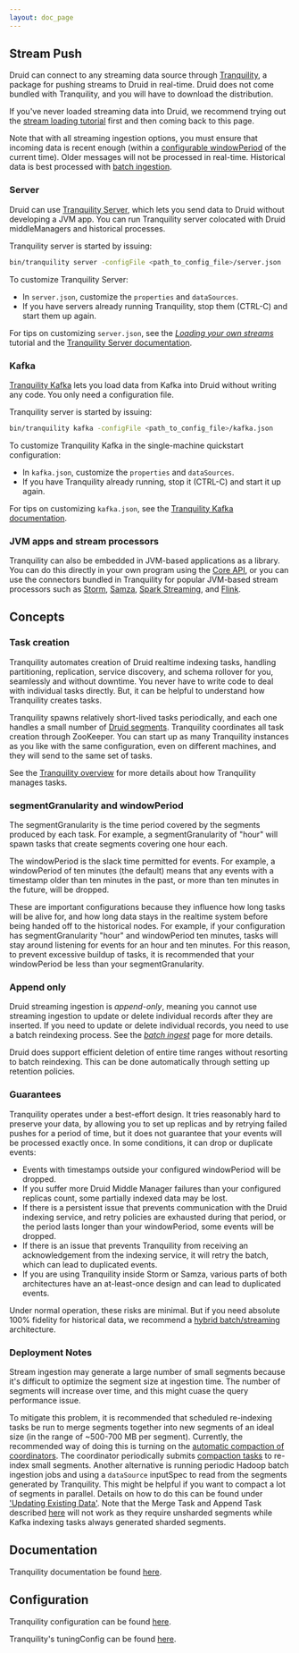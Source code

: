 ```yaml
---
layout: doc_page
---
```


## Stream Push

Druid can connect to any streaming data source through
[Tranquility](https://github.com/druid-io/tranquility/blob/master/README.md), a package for pushing
streams to Druid in real-time. Druid does not come bundled with Tranquility, and you will have to download the distribution.

<div class="note info">
If you've never loaded streaming data into Druid, we recommend trying out the
<a href="../tutorials/tutorial-streams.html">stream loading tutorial</a> first and then coming back to this page.
</div>

Note that with all streaming ingestion options, you must ensure that incoming data is recent
enough (within a [configurable windowPeriod](#segmentgranularity-and-windowperiod) of the current
time). Older messages will not be processed in real-time. Historical data is best processed with
[batch ingestion](../ingestion/batch-ingestion.html).

### Server

Druid can use [Tranquility Server](https://github.com/druid-io/tranquility/blob/master/docs/server.md), which
lets you send data to Druid without developing a JVM app. You can run Tranquility server colocated with Druid middleManagers
and historical processes.

Tranquility server is started by issuing:

```bash
bin/tranquility server -configFile <path_to_config_file>/server.json
```

To customize Tranquility Server:

- In `server.json`, customize the `properties` and `dataSources`.
- If you have servers already running Tranquility, stop them (CTRL-C) and start
them up again.

For tips on customizing `server.json`, see the
*[Loading your own streams](../tutorials/tutorial-streams.html)* tutorial and the
[Tranquility Server documentation](https://github.com/druid-io/tranquility/blob/master/docs/server.md).

### Kafka

[Tranquility Kafka](https://github.com/druid-io/tranquility/blob/master/docs/kafka.md)
lets you load data from Kafka into Druid without writing any code. You only need a configuration
file.

Tranquility server is started by issuing:

```bash
bin/tranquility kafka -configFile <path_to_config_file>/kafka.json
```

To customize Tranquility Kafka in the single-machine quickstart configuration:

- In `kafka.json`, customize the `properties` and `dataSources`.
- If you have Tranquility already running, stop it (CTRL-C) and start it up again.

For tips on customizing `kafka.json`, see the
[Tranquility Kafka documentation](https://github.com/druid-io/tranquility/blob/master/docs/kafka.md).

### JVM apps and stream processors

Tranquility can also be embedded in JVM-based applications as a library. You can do this directly
in your own program using the
[Core API](https://github.com/druid-io/tranquility/blob/master/docs/core.md), or you can use
the connectors bundled in Tranquility for popular JVM-based stream processors such as
[Storm](https://github.com/druid-io/tranquility/blob/master/docs/storm.md),
[Samza](https://github.com/druid-io/tranquility/blob/master/docs/samza.md),
[Spark Streaming](https://github.com/druid-io/tranquility/blob/master/docs/spark.md), and
[Flink](https://github.com/druid-io/tranquility/blob/master/docs/flink.md).

## Concepts

### Task creation

Tranquility automates creation of Druid realtime indexing tasks, handling partitioning, replication,
service discovery, and schema rollover for you, seamlessly and without downtime. You never have to
write code to deal with individual tasks directly. But, it can be helpful to understand how
Tranquility creates tasks.

Tranquility spawns relatively short-lived tasks periodically, and each one handles a small number of
[Druid segments](../design/segments.html). Tranquility coordinates all task
creation through ZooKeeper. You can start up as many Tranquility instances as you like with the same
configuration, even on different machines, and they will send to the same set of tasks.

See the [Tranquility overview](https://github.com/druid-io/tranquility/blob/master/docs/overview.md)
for more details about how Tranquility manages tasks.

### segmentGranularity and windowPeriod

The segmentGranularity is the time period covered by the segments produced by each task. For
example, a segmentGranularity of "hour" will spawn tasks that create segments covering one hour
each.

The windowPeriod is the slack time permitted for events. For example, a windowPeriod of ten minutes
(the default) means that any events with a timestamp older than ten minutes in the past, or more
than ten minutes in the future, will be dropped.

These are important configurations because they influence how long tasks will be alive for, and how
long data stays in the realtime system before being handed off to the historical nodes. For example,
if your configuration has segmentGranularity "hour" and windowPeriod ten minutes, tasks will stay
around listening for events for an hour and ten minutes. For this reason, to prevent excessive
buildup of tasks, it is recommended that your windowPeriod be less than your segmentGranularity.

### Append only

Druid streaming ingestion is *append-only*, meaning you cannot use streaming ingestion to update or
delete individual records after they are inserted. If you need to update or delete individual
records, you need to use a batch reindexing process. See the *[batch ingest](batch-ingestion.html)*
page for more details.

Druid does support efficient deletion of entire time ranges without resorting to batch reindexing.
This can be done automatically through setting up retention policies.

### Guarantees

Tranquility operates under a best-effort design. It tries reasonably hard to preserve your data, by allowing you to set
up replicas and by retrying failed pushes for a period of time, but it does not guarantee that your events will be
processed exactly once. In some conditions, it can drop or duplicate events:

- Events with timestamps outside your configured windowPeriod will be dropped.
- If you suffer more Druid Middle Manager failures than your configured replicas count, some
partially indexed data may be lost.
- If there is a persistent issue that prevents communication with the Druid indexing service, and
retry policies are exhausted during that period, or the period lasts longer than your windowPeriod,
some events will be dropped.
- If there is an issue that prevents Tranquility from receiving an acknowledgement from the indexing
service, it will retry the batch, which can lead to duplicated events.
- If you are using Tranquility inside Storm or Samza, various parts of both architectures have an
at-least-once design and can lead to duplicated events.

Under normal operation, these risks are minimal. But if you need absolute 100% fidelity for
historical data, we recommend a [hybrid batch/streaming](../tutorials/ingestion.html#hybrid-batch-streaming)
architecture.

### Deployment Notes

Stream ingestion may generate a large number of small segments because it's difficult to optimize the segment size at
ingestion time. The number of segments will increase over time, and this might cuase the query performance issue. 

To mitigate this problem, it is recommended that scheduled re-indexing
tasks be run to merge segments together into new segments of an ideal size (in the range of ~500-700 MB per segment).
Currently, the recommended way of doing this is turning on the [automatic compaction of coordinators](../../design/coordinator.html#compacting-segments).
The coordinator periodically submits [compaction tasks](../../ingestion/tasks.html#compaction-task) to re-index small segments.
Another alternative is running periodic Hadoop batch ingestion jobs and using a `dataSource`
inputSpec to read from the segments generated by Tranquility. This might be helpful if you want to compact a lot of segments in parallel.
Details on how to do this can be found under ['Updating Existing Data'](../../ingestion/update-existing-data.html).
Note that the Merge Task and Append Task described [here](../../ingestion/tasks.html) will not work as they require
unsharded segments while Kafka indexing tasks always generated sharded segments.

## Documentation

Tranquility documentation be found [here](https://github.com/druid-io/tranquility/blob/master/README.md).

## Configuration

Tranquility configuration can be found [here](https://github.com/druid-io/tranquility/blob/master/docs/configuration.md).

Tranquility's tuningConfig can be found [here](http://static.druid.io/tranquility/api/latest/#com.metamx.tranquility.druid.DruidTuning). 
